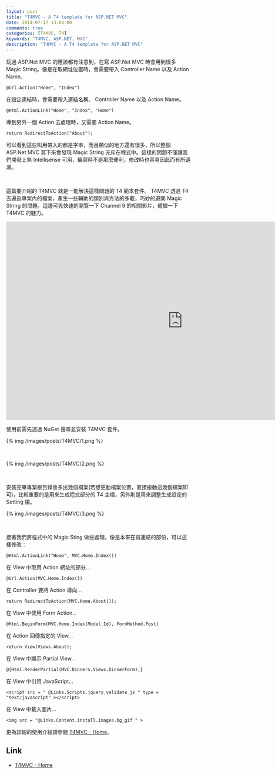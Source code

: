 ```yaml
---
layout: post
title: "T4MVC - A T4 template for ASP.NET MVC"
date: 2014-07-17 13:04:00
comments: true
categories: [T4MVC, T4]
keywords: "T4MVC, ASP.NET, MVC"
description: "T4MVC - A T4 template for ASP.NET MVC"
---
```


玩過 ASP.Net MVC 的應該都有注意到，在寫 ASP.Net MVC 時會用到很多 Magic String。像是在取網址位置時，會需要帶入 Controller Name 以及 Action Name。  

<!-- More -->

    @Url.Action("Home", "Index")


在設定連結時，會需要帶入連結名稱、 Controller Name 以及 Action Name。

    @Html.ActionLink("Home", "Index", "Home")



導到另外一個 Action 去處理時，又需要 Action Name。  

    return RedirectToAction("About");


可以看到這些叫用帶入的都是字串，而且類似的地方還有很多，所以整個 ASP.Net MVC 寫下來會發現 Magic String 充斥在程式中。這樣的問題不僅讓我們開發上無 Intellisense 可用，編寫時不是那麼便利，修改時也容易因此而有所遺漏。 

<br/>

這篇要介紹的 T4MVC 就是一能解決這樣問題的 T4 範本套件。 T4MVC 透過 T4 去遍巡專案內的檔案，產生一些輔助的類別與方法的多載，巧妙的避開 Magic String 的問題。這邊可先快速的瀏覽一下 Channel 9 的相關影片，體驗一下 T4MVC 的魅力。  

<iframe src="http://channel9.msdn.com/Blogs/jongalloway/Jon-Takes-Five-with-David-Ebbo-on-T4MVC/player?h=540&w=960" style="height:540px;width:960px;" allowFullScreen frameBorder="0" scrolling="no"></iframe>  

<br/>

使用前需先透過 NuGet 搜尋並安裝 T4MVC 套件。 

{% img /images/posts/T4MVC/1.png %}

<br/>

{% img /images/posts/T4MVC/2.png %}

<br/>

安裝完畢專案根目錄會多出幾個檔案(若想更動檔案位置，直接搬動這幾個檔案即可)，比較重要的是用來生成程式部分的 T4 主檔，另外則是用來調整生成設定的 Setting 檔。  

{% img /images/posts/T4MVC/3.png %}

<br/>

接著我們將程式中的 Magic Sting 做些處理。像是本來在寫連結的部份，可以這樣修改：  

    @Html.ActionLink("Home", MVC.Home.Index())


在 View 中取用 Action 網址的部分...  

    @Url.Action(MVC.Home.Index())


在 Controller 要將 Action 導向...    

    return RedirectToAction(MVC.Home.About());


在 View 中使用 Form Action...     

    @Html.BeginForm(MVC.Home.Index(Model.Id), FormMethod.Post)


在 Action 回傳指定的 View...   

    return View(Views.About);


在 View 中顯示 Partial View...    

    @{Html.RenderPartial(MVC.Dinners.Views.DinnerForm);}


在 View 中引用 JavaScript...   

    <script src = " @Links.Scripts.jquery_validate_js " type = "text/javascript" ></script>


在 View 中載入圖片...     

    <img src = "@Links.Content.install.images.bg_gif " >


更為詳細的使用介紹請參閱 [T4MVC - Home](http://t4mvc.codeplex.com/)。

Link
----
* [T4MVC - Home](http://t4mvc.codeplex.com/)
